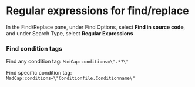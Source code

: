 # Regular expressions for find/replace

In the Find/Replace pane, under Find Options, select **Find in source code**, and under Search Type, select **Regular Expressions**

### Find condition tags

Find any condition tag: `MadCap:conditions=\".*?\"`

Find specific condition tag: `MadCap:conditions=\"Conditionfile.Conditionname\"`
